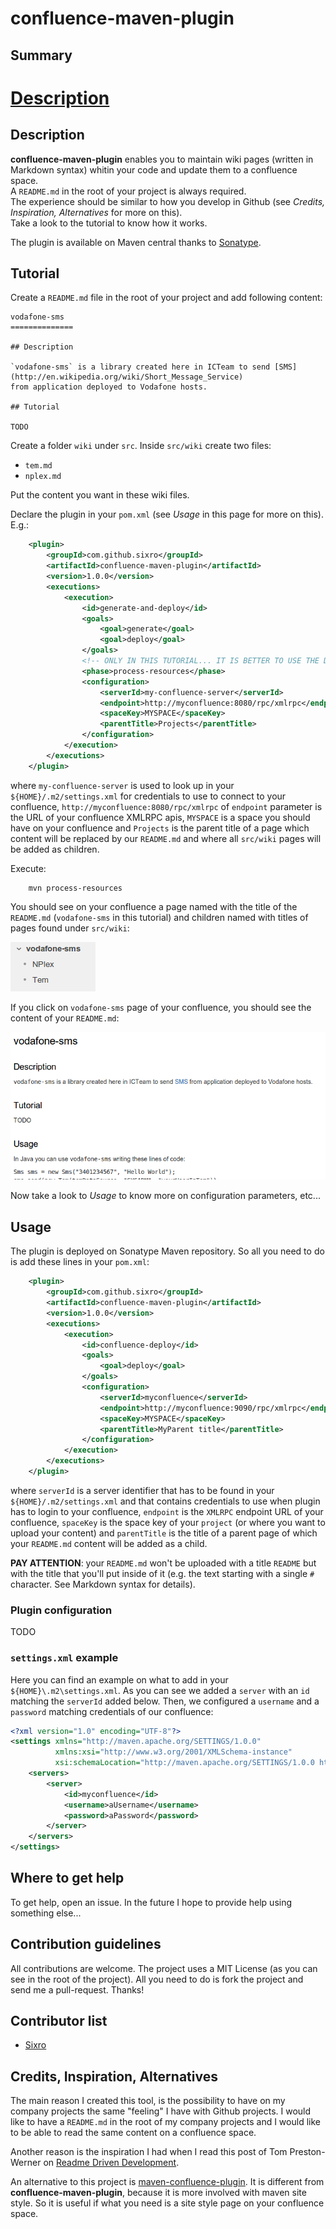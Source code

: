 confluence-maven-plugin
=======================

## Summary

  # [Description](#description)

## <a name="description"/>Description

**confluence-maven-plugin** enables you to maintain wiki pages (written in
Markdown syntax) whitin your code and update them to a confluence space.   
A `README.md` in the root of your project is always required.   
The experience should be similar to how you develop in Github (see _Credits,
Inspiration, Alternatives_ for more on this).   
Take a look to the tutorial to know how it works.   

The plugin is available on Maven central thanks to [Sonatype](http://www.sonatype.org).

## Tutorial

Create a `README.md` file in the root of your project and add following content:

```
vodafone-sms
==============

## Description

`vodafone-sms` is a library created here in ICTeam to send [SMS](http://en.wikipedia.org/wiki/Short_Message_Service)
from application deployed to Vodafone hosts.

## Tutorial

TODO
```

Create a folder `wiki` under `src`.
Inside `src/wiki` create two files:

  * `tem.md`
  * `nplex.md`

Put the content you want in these wiki files.

Declare the plugin in your `pom.xml` (see _Usage_ in this
page for more on this). E.g.:

```xml
	<plugin>
		<groupId>com.github.sixro</groupId>
		<artifactId>confluence-maven-plugin</artifactId>
		<version>1.0.0</version>
		<executions>
			<execution>
				<id>generate-and-deploy</id>
				<goals>
					<goal>generate</goal>
					<goal>deploy</goal>
				</goals>
				<!-- ONLY IN THIS TUTORIAL... IT IS BETTER TO USE THE DEFAULT PHASE "deploy"-->
				<phase>process-resources</phase>
				<configuration>
					<serverId>my-confluence-server</serverId>
					<endpoint>http://myconfluence:8080/rpc/xmlrpc</endpoint>
					<spaceKey>MYSPACE</spaceKey>
					<parentTitle>Projects</parentTitle>
				</configuration>
			</execution>
		</executions>
	</plugin>
```

where `my-confluence-server` is used to look up in your
`${HOME}/.m2/settings.xml` for credentials to use to connect to your
confluence, `http://myconfluence:8080/rpc/xmlrpc` of `endpoint` parameter is the
URL of your confluence XMLRPC apis, `MYSPACE` is a space you should have on your
confluence and `Projects` is the parent title of a page which content will be
replaced by our `README.md` and where all `src/wiki` pages will be added as
children.

Execute:

```shell
	mvn process-resources
```

You should see on your confluence a page named with the title of the
`README.md` (`vodafone-sms` in this tutorial) and children named with titles
of pages found under `src/wiki`:

![Results of left menu](src/wiki/results_left-menu.png)

If you click on `vodafone-sms` page of your confluence, you should see the
content of your `README.md`:

![Results of page content](src/wiki/results_page-content.png)

Now take a look to _Usage_ to know more on configuration parameters, etc...

## Usage

The plugin is deployed on Sonatype Maven repository. So all you need to do is
add these lines in your `pom.xml`:

```xml
    <plugin>
		<groupId>com.github.sixro</groupId>
		<artifactId>confluence-maven-plugin</artifactId>
		<version>1.0.0</version>
		<executions>
			<execution>
				<id>confluence-deploy</id>
				<goals>
					<goal>deploy</goal>
				</goals>
				<configuration>
					<serverId>myconfluence</serverId>
					<endpoint>http://myconfluence:9090/rpc/xmlrpc</endpoint>
					<spaceKey>MYSPACE</spaceKey>
					<parentTitle>MyParent title</parentTitle>
				</configuration>
			</execution>
		</executions>
	</plugin>
```

where `serverId` is a server identifier that has to be found in your
`${HOME}/.m2/settings.xml` and that contains credentials to use when plugin has
to login to your confluence, `endpoint` is the `XMLRPC` endpoint URL of your
confluence, `spaceKey` is the space key of your `project` (or where you want to
upload your content) and `parentTitle` is the title of a parent page of which
your `README.md` content will be added as a child.

**PAY ATTENTION**: your `README.md` won't be uploaded with a title `README` but
with the title that you'll put inside of it (e.g. the text starting with a
single `#` character. See Markdown syntax for details).

### Plugin configuration

TODO

### `settings.xml` example

Here you can find an example on what to add in your `${HOME}\.m2\settings.xml`.
As you can see we added a `server` with an `id` matching the `serverId` added
below. Then, we configured a `username` and a `password` matching credentials of
our confluence:

```xml
<?xml version="1.0" encoding="UTF-8"?>
<settings xmlns="http://maven.apache.org/SETTINGS/1.0.0" 
          xmlns:xsi="http://www.w3.org/2001/XMLSchema-instance" 
          xsi:schemaLocation="http://maven.apache.org/SETTINGS/1.0.0 http://maven.apache.org/xsd/settings-1.0.0.xsd">
	<servers>
		<server>
			<id>myconfluence</id>
			<username>aUsername</username>
			<password>aPassword</password>
		</server>
	</servers>
</settings>
```

## Where to get help

To get help, open an issue. In the future I hope to provide help using something
else...

## Contribution guidelines

All contributions are welcome. The project uses a MIT License (as you can see
in the root of the project).
All you need to do is fork the project and send me a pull-request.
Thanks!

## Contributor list

  * [Sixro](http://github.com/sixro)

## Credits, Inspiration, Alternatives

The main reason I created this tool, is the possibility to have on my company
projects the same "feeling" I have with Github projects. I would like to have
a `README.md` in the root of my company projects and I would like to be able to
read the same content on a confluence space.

Another reason is the inspiration I had when I read this post of 
Tom Preston-Werner on [Readme Driven Development](http://tom.preston-werner.com/2010/08/23/readme-driven-development.html).

An alternative to this project is [maven-confluence-plugin](https://code.google.com/p/maven-confluence-plugin/).
It is different from **confluence-maven-plugin**, because it is more involved with maven site style. So
it is useful if what you need is a site style page on your confluence space.
